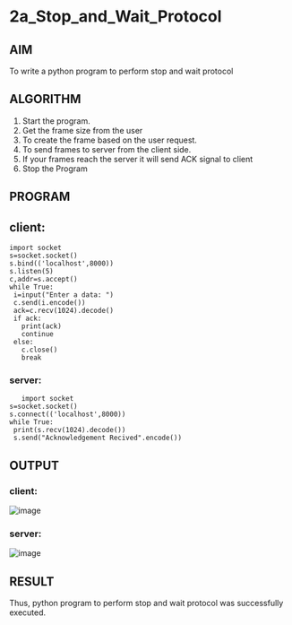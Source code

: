 # 2a_Stop_and_Wait_Protocol
## AIM 
To write a python program to perform stop and wait protocol
## ALGORITHM
1. Start the program.
2. Get the frame size from the user
3. To create the frame based on the user request.
4. To send frames to server from the client side.
5. If your frames reach the server it will send ACK signal to client
6. Stop the Program
## PROGRAM
## client:
```
import socket
s=socket.socket()
s.bind(('localhost',8000))
s.listen(5)
c,addr=s.accept()
while True:
 i=input("Enter a data: ")
 c.send(i.encode())
 ack=c.recv(1024).decode()
 if ack:
   print(ack)
   continue
 else:
   c.close()
   break
```
### server:
```
   import socket
s=socket.socket()
s.connect(('localhost',8000))
while True:
 print(s.recv(1024).decode())
 s.send("Acknowledgement Recived".encode())
```
## OUTPUT
### client:
![image](https://github.com/NaliniG007/2a_Stop_and_Wait_Protocol/assets/147140163/8819b124-1162-4460-a13d-488b220d8f52)

### server:
![image](https://github.com/NaliniG007/2a_Stop_and_Wait_Protocol/assets/147140163/7deb8305-4cf6-4f6b-b026-f306934ef895)

## RESULT
Thus, python program to perform stop and wait protocol was successfully executed.
